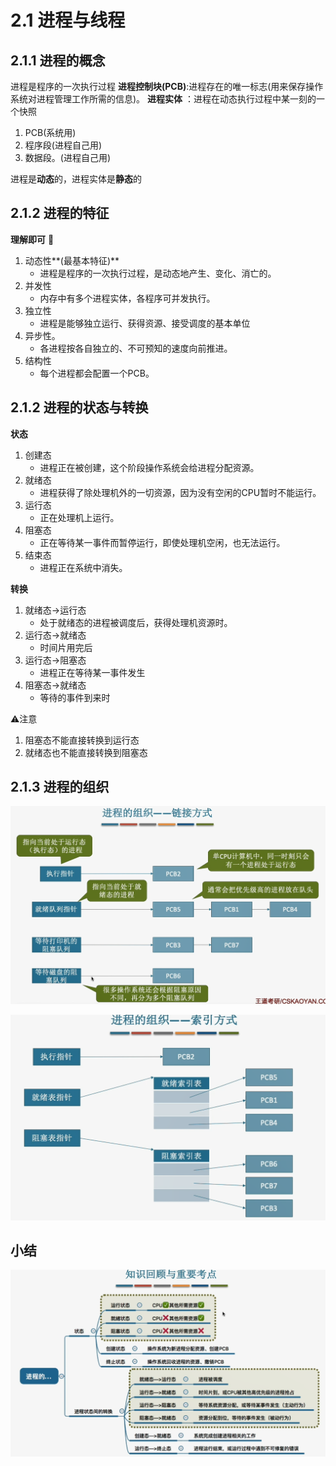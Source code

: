 # 2.1 进程与线程
## 2.1.1 进程的概念
进程是程序的一次执行过程
**进程控制块(PCB)**:进程存在的唯一标志(用来保存操作系统对进程管理工作所需的信息)。
**进程实体** ：进程在动态执行过程中某一刻的一个快照
1. PCB(系统用)
2. 程序段(进程自己用)
3. 数据段。(进程自己用)

进程是**动态**的，进程实体是**静态**的

## 2.1.2 进程的特征
**理解即可** :anger:
1. 动态性**(最基本特征)**
   - 进程是程序的一次执行过程，是动态地产生、变化、消亡的。
2. 并发性
   - 内存中有多个进程实体，各程序可并发执行。
3. 独立性
   - 进程是能够独立运行、获得资源、接受调度的基本单位
4. 异步性。
   - 各进程按各自独立的、不可预知的速度向前推进。
5. 结构性
   - 每个进程都会配置一个PCB。

## 2.1.2 进程的状态与转换

**状态**
1. 创建态
   - 进程正在被创建，这个阶段操作系统会给进程分配资源。
2. 就绪态
   - 进程获得了除处理机外的一切资源，因为没有空闲的CPU暂时不能运行。
3. 运行态
   - 正在处理机上运行。
4. 阻塞态
   - 正在等待某一事件而暂停运行，即使处理机空闲，也无法运行。
5. 结束态
   - 进程正在系统中消失。

**转换**
1. 就绪态$\rightarrow$运行态
   - 处于就绪态的进程被调度后，获得处理机资源时。
2. 运行态$\rightarrow$就绪态
   - 时间片用完后
3. 运行态$\rightarrow$阻塞态
   - 进程正在等待某一事件发生
4. 阻塞态$\rightarrow$就绪态
   - 等待的事件到来时

⚠️注意
1. 阻塞态不能直接转换到运行态
2. 就绪态也不能直接转换到阻塞态

## 2.1.3 进程的组织

![](2021-05-30-10-25-44.png)

![](2021-05-30-10-26-16.png)

## 小结
![](2021-05-30-10-26-49.png)